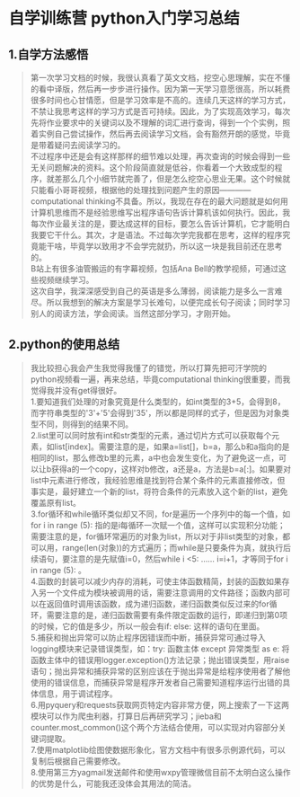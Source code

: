# 自学训练营 python入门学习总结
## 1.自学方法感悟
>第一次学习文档的时候，我很认真看了英文文档，挖空心思理解，实在不懂的看中译版，然后再一步步进行操作。因为第一天学习意愿很高，所以耗费很多时间也心甘情愿，但是学习效率是不高的。连续几天这样的学习方式，不禁让我思考这样的学习方式是否可持续。因此，为了实现高效学习，每次先将作业要求中的关键词以及不理解的词汇进行查询，得到一个个实例，照着实例自己尝试操作，然后再去阅读学习文档，会有豁然开朗的感觉，毕竟是带着疑问去阅读学习的。<br>不过程序中还是会有这样那样的细节难以处理，再次查询的时候会得到一些无关问题解决的资料。这个阶段简直就是低谷，你看着一个大致成型的程序，就差那么几个小细节就完善了，但是怎么挖空心思业无果。这个时候就只能看小哥哥视频，根据他的处理找到问题产生的原因————computational thinking不具备。所以，我现在存在的最大问题就是如何用计算机思维而不是经验思维写出程序语句告诉计算机该如何执行。因此，我每次作业最关注的是，要达成这样的目标，要怎么告诉计算机，它才能明白我要它干什么。其次，才是语法。不过每次学完我都在思考，这样的程序究竟能干啥，毕竟学以致用才不会学完就扔，所以这一块是我目前还在思考的。<br>B站上有很多油管搬运的有字幕视频，包括Ana Bell的教学视频，可通过这些视频继续学习。<br>这次自学，我深深感受到自己的英语是多么薄弱，阅读能力是多么一言难尽。所以我想到的解决方案是学习长难句，以便完成长句子阅读；同时学习别人的阅读方法，学会阅读。当然这部分学习，才刚开始。
## 2.python的使用总结
>我比较担心我会产生我觉得我懂了的错觉，所以打算先把可汗学院的python视频看一遍，再来总结，毕竟computational thinking很重要，而我觉得我并没有get得很好。<br>1.要知道我们处理的对象究竟是什么类型的，如int类型的3+5，会得到8，而字符串类型的'3'+'5'会得到'35'，所以都是同样的式子，但是因为对象类型不同，则得到的结果不同。<br>2.list里可以同时放有int和str类型的元素，通过切片方式可以获取每个元素，如list[index]。需要注意的是，如果a=list[]，b=a，那么b和a指向的是相同的list，那么修改b里的元素，a中也会发生变化，为了避免这一点，可以让b获得a的一个copy，这样对b修改，a还是a，方法是b=a[:]。如果要对list中元素进行修改，我经验思维是找到符合某个条件的元素直接修改，但事实是，最好建立一个新的list，将符合条件的元素放入这个新的list，避免覆盖原有list。<br>3.for循环和while循环类似却又不同，for是遍历一个序列中的每一个值，如for i in range (5): 指的是i每循环一次赋一个值，这样可以实现积分功能；需要注意的是，for循环常遍历的对象为list，所以对于非list类型的对象，都可以用，range(len(对象))的方式遍历；而while是只要条件为真，就执行后续语句，要注意的是先赋值i=0，然后while i <5: …… i=i+1，才等同于for i in range (5): 。<br>4.函数的封装可以减少内存的消耗，可使主体函数精简，封装的函数如果存入另一个文件成为模块被调用的话，需要注意调用的文件路径；函数内部可以在返回值时调用该函数，成为递归函数，递归函数类似反过来的for循环，需要注意的是，递归函数需要有条件限定函数的运行，即递归到第0项的时候，它的值是多少，所以一般会有if: else: 这样的语句在里面。<br>5.捕获和抛出异常可以防止程序因错误而中断，捕获异常可通过导入logging模块来记录错误类型，如：try: 函数主体 except 异常类型 as e: 将函数主体中的错误用logger.exception()方法记录；抛出错误类型，用raise语句；抛出异常和捕获异常的区别应该在于抛出异常是给程序使用者了解他使用的错误信息，而捕获异常是程序开发者自己需要知道程序运行出错的具体信息，用于调试程序。<br>6.用pyquery和requests获取网页特定内容非常方便，网上搜索了一下这两模块可以作为爬虫利器，打算日后再研究学习；jieba和counter.most_common()这个两个方法结合使用，可以实现对内容部分关键词提取。<br>7.使用matplotlib绘图使数据形象化，官方文档中有很多示例源代码，可以复制后根据自己需要修改。<br>8.使用第三方yagmail发送邮件和使用wxpy管理微信目前不太明白这么操作的优势是什么，可能我还没体会其用法的简洁。
